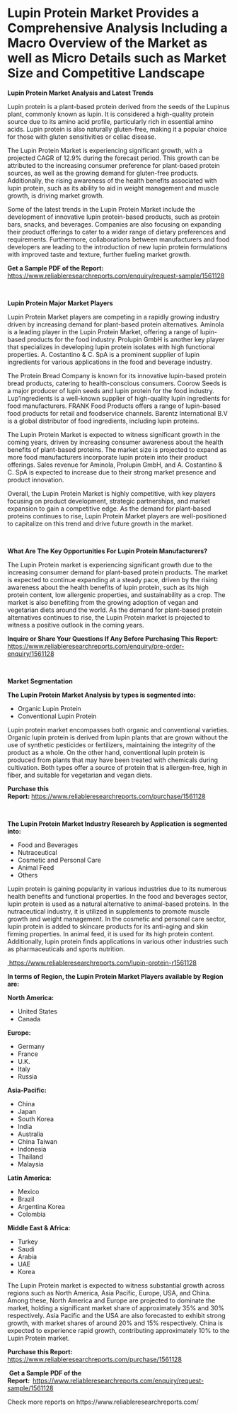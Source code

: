 <p><h1>Lupin Protein Market Provides a Comprehensive Analysis Including a Macro Overview of the Market as well as Micro Details such as Market Size and Competitive Landscape</h1></p><p><strong>Lupin Protein Market Analysis and Latest Trends</strong></p>
<p><p>Lupin protein is a plant-based protein derived from the seeds of the Lupinus plant, commonly known as lupin. It is considered a high-quality protein source due to its amino acid profile, particularly rich in essential amino acids. Lupin protein is also naturally gluten-free, making it a popular choice for those with gluten sensitivities or celiac disease.</p><p>The Lupin Protein Market is experiencing significant growth, with a projected CAGR of 12.9% during the forecast period. This growth can be attributed to the increasing consumer preference for plant-based protein sources, as well as the growing demand for gluten-free products. Additionally, the rising awareness of the health benefits associated with lupin protein, such as its ability to aid in weight management and muscle growth, is driving market growth.</p><p>Some of the latest trends in the Lupin Protein Market include the development of innovative lupin protein-based products, such as protein bars, snacks, and beverages. Companies are also focusing on expanding their product offerings to cater to a wider range of dietary preferences and requirements. Furthermore, collaborations between manufacturers and food developers are leading to the introduction of new lupin protein formulations with improved taste and texture, further fueling market growth.</p></p>
<p><strong>Get a Sample PDF of the Report:&nbsp;</strong> <a href="https://www.reliableresearchreports.com/enquiry/request-sample/1561128">https://www.reliableresearchreports.com/enquiry/request-sample/1561128</a></p>
<p>&nbsp;</p>
<p><strong>Lupin Protein Major Market Players</strong></p>
<p><p>Lupin Protein Market players are competing in a rapidly growing industry driven by increasing demand for plant-based protein alternatives. Aminola is a leading player in the Lupin Protein Market, offering a range of lupin-based products for the food industry. Prolupin GmbH is another key player that specializes in developing lupin protein isolates with high functional properties. A. Costantino & C. SpA is a prominent supplier of lupin ingredients for various applications in the food and beverage industry.</p><p>The Protein Bread Company is known for its innovative lupin-based protein bread products, catering to health-conscious consumers. Coorow Seeds is a major producer of lupin seeds and lupin protein for the food industry. Lup'ingredients is a well-known supplier of high-quality lupin ingredients for food manufacturers. FRANK Food Products offers a range of lupin-based food products for retail and foodservice channels. Barentz International B.V is a global distributor of food ingredients, including lupin proteins.</p><p>The Lupin Protein Market is expected to witness significant growth in the coming years, driven by increasing consumer awareness about the health benefits of plant-based proteins. The market size is projected to expand as more food manufacturers incorporate lupin protein into their product offerings. Sales revenue for Aminola, Prolupin GmbH, and A. Costantino & C. SpA is expected to increase due to their strong market presence and product innovation.</p><p>Overall, the Lupin Protein Market is highly competitive, with key players focusing on product development, strategic partnerships, and market expansion to gain a competitive edge. As the demand for plant-based proteins continues to rise, Lupin Protein Market players are well-positioned to capitalize on this trend and drive future growth in the market.</p></p>
<p>&nbsp;</p>
<p><strong>What Are The Key Opportunities For Lupin Protein Manufacturers?</strong></p>
<p><p>The Lupin Protein market is experiencing significant growth due to the increasing consumer demand for plant-based protein products. The market is expected to continue expanding at a steady pace, driven by the rising awareness about the health benefits of lupin protein, such as its high protein content, low allergenic properties, and sustainability as a crop. The market is also benefiting from the growing adoption of vegan and vegetarian diets around the world. As the demand for plant-based protein alternatives continues to rise, the Lupin Protein market is projected to witness a positive outlook in the coming years.</p></p>
<p><strong>Inquire or Share Your Questions If Any Before Purchasing This Report:</strong> <a href="https://www.reliableresearchreports.com/enquiry/pre-order-enquiry/1561128">https://www.reliableresearchreports.com/enquiry/pre-order-enquiry/1561128</a></p>
<p>&nbsp;</p>
<p><strong>Market Segmentation</strong></p>
<p><strong>The Lupin Protein Market Analysis by types is segmented into:</strong></p>
<p><ul><li>Organic Lupin Protein</li><li>Conventional Lupin Protein</li></ul></p>
<p><p>Lupin protein market encompasses both organic and conventional varieties. Organic lupin protein is derived from lupin plants that are grown without the use of synthetic pesticides or fertilizers, maintaining the integrity of the product as a whole. On the other hand, conventional lupin protein is produced from plants that may have been treated with chemicals during cultivation. Both types offer a source of protein that is allergen-free, high in fiber, and suitable for vegetarian and vegan diets.</p></p>
<p><strong>Purchase this Report:&nbsp;</strong><a href="https://www.reliableresearchreports.com/purchase/1561128">https://www.reliableresearchreports.com/purchase/1561128</a></p>
<p>&nbsp;</p>
<p><strong>The Lupin Protein Market Industry Research by Application is segmented into:</strong></p>
<p><ul><li>Food and Beverages</li><li>Nutraceutical</li><li>Cosmetic and Personal Care</li><li>Animal Feed</li><li>Others</li></ul></p>
<p><p>Lupin protein is gaining popularity in various industries due to its numerous health benefits and functional properties. In the food and beverages sector, lupin protein is used as a natural alternative to animal-based proteins. In the nutraceutical industry, it is utilized in supplements to promote muscle growth and weight management. In the cosmetic and personal care sector, lupin protein is added to skincare products for its anti-aging and skin firming properties. In animal feed, it is used for its high protein content. Additionally, lupin protein finds applications in various other industries such as pharmaceuticals and sports nutrition.</p></p>
<p><a href="https://www.reliableresearchreports.com/lupin-protein-r1561128">&nbsp;https://www.reliableresearchreports.com/lupin-protein-r1561128</a></p>
<p><strong>In terms of Region, the Lupin Protein Market Players available by Region are:</strong></p>
<p>
    <p> <strong> North America: </strong>
        <ul>
            <li>United States</li>
            <li>Canada</li>
        </ul>
        </p> 
    <p> <strong> Europe: </strong>
        <ul>
            <li>Germany</li>
            <li>France</li>
            <li>U.K.</li>
            <li>Italy</li>
            <li>Russia</li>
        </ul>
        </p> 
    <p> <strong> Asia-Pacific: </strong>
        <ul>
            <li>China</li>
            <li>Japan</li>
            <li>South Korea</li>
            <li>India</li>
            <li>Australia</li>
            <li>China Taiwan</li>
            <li>Indonesia</li>
            <li>Thailand</li>
            <li>Malaysia</li>
        </ul>
        </p> 
    <p> <strong> Latin America: </strong>
        <ul>
            <li>Mexico</li>
            <li>Brazil</li>
            <li>Argentina Korea</li>
            <li>Colombia</li>
        </ul>
        </p> 
    <p> <strong> Middle East & Africa: </strong>
        <ul>
            <li>Turkey</li>
            <li>Saudi</li>
            <li>Arabia</li>
            <li>UAE</li>
            <li>Korea</li>
        </ul>
    </p>
    </p>
<p><p>The Lupin Protein market is expected to witness substantial growth across regions such as North America, Asia Pacific, Europe, USA, and China. Among these, North America and Europe are projected to dominate the market, holding a significant market share of approximately 35% and 30% respectively. Asia Pacific and the USA are also forecasted to exhibit strong growth, with market shares of around 20% and 15% respectively. China is expected to experience rapid growth, contributing approximately 10% to the Lupin Protein market.</p></p>
<p><strong>Purchase this Report: </strong><a href="https://www.reliableresearchreports.com/purchase/1561128">https://www.reliableresearchreports.com/purchase/1561128</a></p>
<p>&nbsp;<strong>Get a Sample PDF of the Report:&nbsp;&nbsp;</strong><a href="https://www.reliableresearchreports.com/enquiry/request-sample/1561128">https://www.reliableresearchreports.com/enquiry/request-sample/1561128</a></p>
<p><strong></strong></p>
<p>Check more reports on https://www.reliableresearchreports.com/</p>